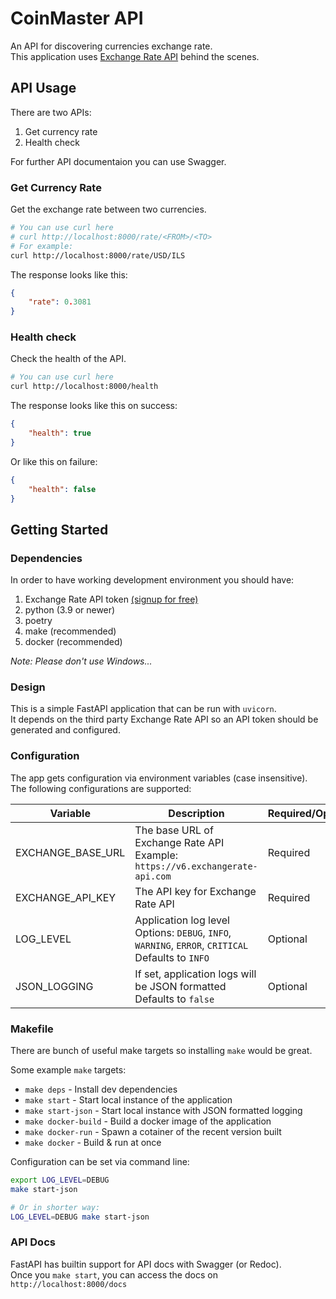 # CoinMaster API

An API for discovering currencies exchange rate.  
This application uses [Exchange Rate API](https://www.exchangerate-api.com/) behind the scenes.

## API Usage

There are two APIs:
1. Get currency rate
2. Health check

For further API documentaion you can use Swagger.

### Get Currency Rate

Get the exchange rate between two currencies.

```bash
# You can use curl here
# curl http://localhost:8000/rate/<FROM>/<TO>
# For example:
curl http://localhost:8000/rate/USD/ILS
```

The response looks like this:
```json
{
    "rate": 0.3081
}
```

### Health check

Check the health of the API.

```bash
# You can use curl here
curl http://localhost:8000/health
```

The response looks like this on success:
```json
{
    "health": true
}
```

Or like this on failure:
```json
{
    "health": false
}
```

## Getting Started

### Dependencies

In order to have working development environment you should have:
1. Exchange Rate API token [(signup for free)](https://app.exchangerate-api.com/sign-up)
2. python (3.9 or newer)
3. poetry
4. make (recommended)
5. docker (recommended)

*Note: Please don't use Windows...*

### Design

This is a simple FastAPI application that can be run with `uvicorn`.  
It depends on the third party Exchange Rate API so an API token should be generated and configured.

### Configuration

The app gets configuration via environment variables (case insensitive).
The following configurations are supported:

|Variable|Description|Required/Optional|
|--------|-----------|-----------------|
|EXCHANGE_BASE_URL|The base URL of Exchange Rate API<br> Example: `https://v6.exchangerate-api.com`|Required|
|EXCHANGE_API_KEY|The API key for Exchange Rate API|Required|
|LOG_LEVEL|Application log level<br> Options: `DEBUG`, `INFO`, `WARNING`, `ERROR`, `CRITICAL`<br> Defaults to `INFO`|Optional|
|JSON_LOGGING|If set, application logs will be JSON formatted<br> Defaults to `false`|Optional|

### Makefile

There are bunch of useful make targets so installing `make` would be great.

Some example `make` targets:
* `make deps` - Install dev dependencies
* `make start` - Start local instance of the application
* `make start-json` - Start local instance with JSON formatted logging
* `make docker-build` - Build a docker image of the application
* `make docker-run` - Spawn a cotainer of the recent version built
* `make docker` - Build & run at once

Configuration can be set via command line:
```bash
export LOG_LEVEL=DEBUG
make start-json

# Or in shorter way:
LOG_LEVEL=DEBUG make start-json
```

### API Docs

FastAPI has builtin support for API docs with Swagger (or Redoc).  
Once you `make start`, you can access the docs on `http://localhost:8000/docs`
